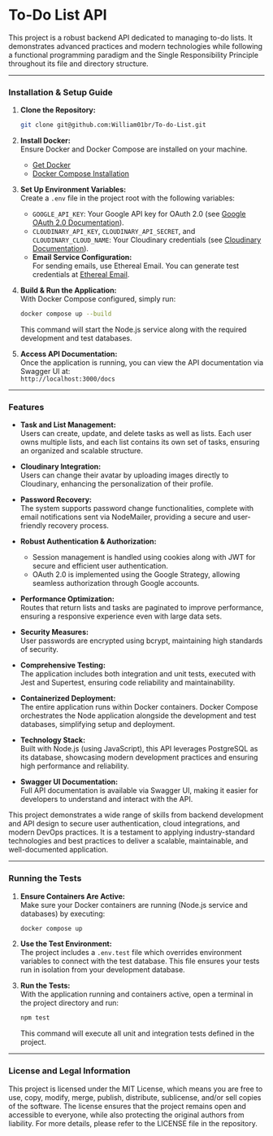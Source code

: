 # To-Do List API

This project is a robust backend API dedicated to managing to-do lists. It demonstrates advanced practices and modern technologies while following a functional programming paradigm and the Single Responsibility Principle throughout its file and directory structure.

---

### Installation & Setup Guide

1. **Clone the Repository:**

   ```bash
   git clone git@github.com:William01br/To-do-List.git
   ```

2. **Install Docker:**  
   Ensure Docker and Docker Compose are installed on your machine.

   - [Get Docker](https://docs.docker.com/get-docker/)
   - [Docker Compose Installation](https://docs.docker.com/compose/install/)

3. **Set Up Environment Variables:**  
   Create a `.env` file in the project root with the following variables:

   - `GOOGLE_API_KEY`: Your Google API key for OAuth 2.0 (see [Google OAuth 2.0 Documentation](https://developers.google.com/identity/protocols/oauth2)).
   - `CLOUDINARY_API_KEY`, `CLOUDINARY_API_SECRET`, and `CLOUDINARY_CLOUD_NAME`: Your Cloudinary credentials (see [Cloudinary Documentation](https://cloudinary.com/documentation)).
   - **Email Service Configuration:**  
      For sending emails, use Ethereal Email. You can generate test credentials at [Ethereal Email](https://ethereal.email/create).

4. **Build & Run the Application:**  
   With Docker Compose configured, simply run:

   ```bash
   docker compose up --build
   ```

   This command will start the Node.js service along with the required development and test databases.

5. **Access API Documentation:**  
   Once the application is running, you can view the API documentation via Swagger UI at:  
   `http://localhost:3000/docs`

---

### Features

- **Task and List Management:**  
  Users can create, update, and delete tasks as well as lists. Each user owns multiple lists, and each list contains its own set of tasks, ensuring an organized and scalable structure.

- **Cloudinary Integration:**  
  Users can change their avatar by uploading images directly to Cloudinary, enhancing the personalization of their profile.

- **Password Recovery:**  
  The system supports password change functionalities, complete with email notifications sent via NodeMailer, providing a secure and user-friendly recovery process.

- **Robust Authentication & Authorization:**

  - Session management is handled using cookies along with JWT for secure and efficient user authentication.
  - OAuth 2.0 is implemented using the Google Strategy, allowing seamless authorization through Google accounts.

- **Performance Optimization:**  
  Routes that return lists and tasks are paginated to improve performance, ensuring a responsive experience even with large data sets.

- **Security Measures:**  
  User passwords are encrypted using bcrypt, maintaining high standards of security.

- **Comprehensive Testing:**  
  The application includes both integration and unit tests, executed with Jest and Supertest, ensuring code reliability and maintainability.

- **Containerized Deployment:**  
  The entire application runs within Docker containers. Docker Compose orchestrates the Node application alongside the development and test databases, simplifying setup and deployment.

- **Technology Stack:**  
  Built with Node.js (using JavaScript), this API leverages PostgreSQL as its database, showcasing modern development practices and ensuring high performance and reliability.

- **Swagger UI Documentation:**  
   Full API documentation is available via Swagger UI, making it easier for developers to understand and interact with the API.

This project demonstrates a wide range of skills from backend development and API design to secure user authentication, cloud integrations, and modern DevOps practices. It is a testament to applying industry-standard technologies and best practices to deliver a scalable, maintainable, and well-documented application.

---

### Running the Tests

1. **Ensure Containers Are Active:**  
   Make sure your Docker containers are running (Node.js service and databases) by executing:

   ```bash
   docker compose up
   ```

2. **Use the Test Environment:**  
   The project includes a `.env.test` file which overrides environment variables to connect with the test database. This file ensures your tests run in isolation from your development database.
3. **Run the Tests:**  
   With the application running and containers active, open a terminal in the project directory and run:

   ```bash
   npm test
   ```

   This command will execute all unit and integration tests defined in the project.

---

### License and Legal Information

This project is licensed under the MIT License, which means you are free to use, copy, modify, merge, publish, distribute, sublicense, and/or sell copies of the software. The license ensures that the project remains open and accessible to everyone, while also protecting the original authors from liability. For more details, please refer to the LICENSE file in the repository.
